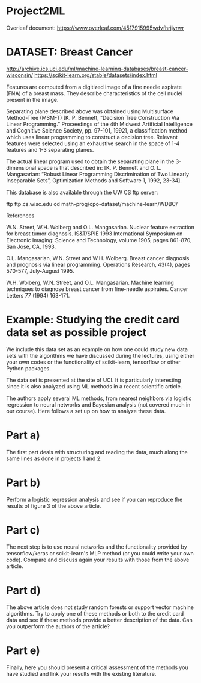# Project2ML
Overleaf document: https://www.overleaf.com/4517915995wdvfhrjjvrwr

# DATASET: Breast Cancer
http://archive.ics.uci.edu/ml/machine-learning-databases/breast-cancer-wisconsin/
https://scikit-learn.org/stable/datasets/index.html

Features are computed from a digitized image of a fine needle aspirate (FNA) of a breast mass. They describe characteristics of the cell nuclei present in the image.

Separating plane described above was obtained using Multisurface Method-Tree (MSM-T) [K. P. Bennett, “Decision Tree Construction Via Linear Programming.” Proceedings of the 4th Midwest Artificial Intelligence and Cognitive Science Society, pp. 97-101, 1992], a classification method which uses linear programming to construct a decision tree. Relevant features were selected using an exhaustive search in the space of 1-4 features and 1-3 separating planes.

The actual linear program used to obtain the separating plane in the 3-dimensional space is that described in: [K. P. Bennett and O. L. Mangasarian: “Robust Linear Programming Discrimination of Two Linearly Inseparable Sets”, Optimization Methods and Software 1, 1992, 23-34].

This database is also available through the UW CS ftp server:

ftp ftp.cs.wisc.edu cd math-prog/cpo-dataset/machine-learn/WDBC/


References

W.N. Street, W.H. Wolberg and O.L. Mangasarian. Nuclear feature extraction for breast tumor diagnosis. IS&T/SPIE 1993 International Symposium on Electronic Imaging: Science and Technology, volume 1905, pages 861-870, San Jose, CA, 1993.

O.L. Mangasarian, W.N. Street and W.H. Wolberg. Breast cancer diagnosis and prognosis via linear programming. Operations Research, 43(4), pages 570-577, July-August 1995.

W.H. Wolberg, W.N. Street, and O.L. Mangasarian. Machine learning techniques to diagnose breast cancer from fine-needle aspirates. Cancer Letters 77 (1994) 163-171.


# Example: Studying the credit card data set as possible project
We include this data set as an example on how one could study new data sets with the algorithms we have discussed during the lectures, using either your own codes or the functionality of scikit-learn, tensorflow or other Python packages.

The data set is presented at the site of UCI. It is particularly interesting since it is also analyzed using ML methods in a recent scientific article.

The authors apply several ML methods, from nearest neighbors via logistic regression to neural networks and Bayesian analysis (not covered much in our course). Here follows a set up on how to analyze these data.

# Part a)
The first part deals with structuring and reading the data, much along the same lines as done in projects 1 and 2.
# Part b)
Perform a logistic regression analysis and see if you can reproduce the results of figure 3 of the above article.
# Part c)
The next step is to use neural networks and the functionality provided by tensorflow/keras or scikit-learn's MLP method (or you could write your own code). Compare and discuss again your results with those from the above article.

# Part d)
The above article does not study random forests or support vector machine algorithms. Try to apply one of these methods or both to the credit card data and see if these methods provide a better description of the data. Can you outperform the authors of the article?

# Part e)
Finally, here you should present a critical assessment of the methods you have studied and link your results with the existing literature.
